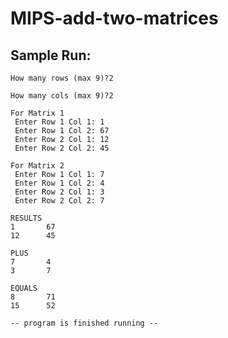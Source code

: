 # MIPS-add-two-matrices

Sample Run:
---------------------------

```
How many rows (max 9)?2

How many cols (max 9)?2

For Matrix 1
 Enter Row 1 Col 1: 1
 Enter Row 1 Col 2: 67
 Enter Row 2 Col 1: 12
 Enter Row 2 Col 2: 45

For Matrix 2
 Enter Row 1 Col 1: 7
 Enter Row 1 Col 2: 4
 Enter Row 2 Col 1: 3
 Enter Row 2 Col 2: 7

RESULTS
1		67		
12		45		

PLUS
7		4		
3		7		

EQUALS
8		71		
15		52		

-- program is finished running --
```
